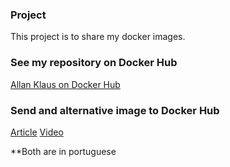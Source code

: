 ### Project

This project is to share my docker images.

### See my repository on Docker Hub
[Allan Klaus on Docker Hub](https://hub.docker.com/u/allanklaus)

### Send and alternative image to Docker Hub
[Article](https://devlooper.blog.br/back-end/como-enviar-suas-imagens-docker-para-o-dockerhub/)
[Video](https://www.youtube.com/watch?v=k62PxXF3VlU)

**Both are in portuguese
